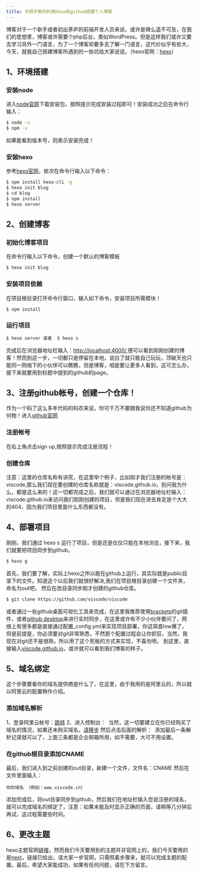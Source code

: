 ```yaml
---
title: 手把手教你利用hexo和github搭建个人博客
---
```

博客对于一个新手或者初出茅庐的前端开发人员来说，或许是辣么遥不可及，在我们的思想里，博客或许需要个php后台，类似WordPress。但是这样我们或许又要去学习另外一门语言，为了一个博客却要多去了解一门语言，这代价似乎有些大，今天，就我自己搭建博客所遇到的一些坑给大家说说。（hexo官网：[hexo](https://hexo.io/)）

## 1、环境搭建

### 安装node
进入[node官网](https://nodejs.org/en/)下载安装包，按照提示完成安装过程即可！安装成功之后在命令行输入：
```bash
$ node -v
$ npm -v
```
如果能看到版本号，则表示安装完成！
<!--more-->
### 安装hexo
参考[hexo官网](https://hexo.io)，依次在命令行输入以下命令：
``` bash
$ npm install hexo-cli -g
$ hexo init blog
$ cd blog
$ npm install
$ hexo server
```
## 2、创建博客

### 初始化博客项目
在命令行输入以下命令，创建一个默认的博客模板
``` bash
$ hexo init blog
```
### 安装项目依赖
在项目根目录打开命令行窗口，输入如下命令，安装项目所需模块！
``` bash
$ npm install
```
### 运行项目

``` bash
$ hexo server 或者  $ hexo s
```
完成后在浏览器地址栏输入：[http://localhost:4000/](http://localhost:4000/),便可以看到刚刚创建的博客！然而到这一步，一切都只是停留在本地，说白了就只能自己玩玩，顶破天也只能同一网络下的小伙伴可以瞧瞧，但是博客，咱是要让更多人看到，这可怎么办，接下来就要用到标题中提到的github的page。
## 3、注册github帐号，创建一个仓库！
作为一个码了这么多年代码的码农来说，你可千万不要跟我说你还不知道github为何物！进入[github官网](https://github.com/)
### 注册帐号
在右上角点击sign up,按照提示完成注册流程！
### 创建仓库
注意：这里的仓库名称有讲究，在这里举个例子，比如刚才我们注册的帐号是：viscode,那么我们现在要创建的仓库名称就是：viscode.github.io，别问我为什么，都是这么来的！这一切都完成之后，我们就可以通过在浏览器地址栏输入：viscode.github.io来访问我们刚刚创建的项目，但是我们现在进去肯定是个大大的404，因为我们项目里面什么东西都没有。
## 4、部署项目
刚刚，我们通过 hexo s 运行了项目，但是还是仅仅只能在本地浏览，接下来，我们就要把项目同步到github。
``` bash
$ hexo g
```
首先，我们要了解，实际上hexo之所以能在github上运行，其实际就是public目录下的文件。知道这个以后我们就很好解决,我们在项目根目录创建一个文件夹，命名为out吧，
然后在改目录同步刚才创建的github仓库。
``` bash
$ git clone https://github.com/viscode/viscode
```
或者通过一些github桌面可视化工具来完成，在这里我推荐使用[brackets](http://brackets.io/)的git插件，或者[github desktop](https://desktop.github.com/)来进行实时同步，在这里或许有不少小伙伴要问了，网络上有很多都是直接通过配置_config.yml来实现项目部署，你这简直low爆了，但是前提是，你必须要对git非常熟悉，不然那个配置过程会让你抓狂，当然，我现在对git还不是很熟，所以用了这个死板的方式来实现，不喜勿喷。
到这里，直接输入[viscode.github.io](http://viscode.github.io)，或许就可以看到我们博客的样子。
## 5、域名绑定
这个步骤要看你的域名提供商是什么了，在这里，由于我用的是阿里云的，所以就以阿里云的配置稍作介绍。
### 添加域名解析
1、登录阿里云帐号：[跳转](https://account.aliyun.com/login/login.htm?spm=5176.8006371.416540.19.df9Xiv&oauth_callback=https%3A%2F%2Fwanwang.aliyun.com%2F%3Fspm%3D0.0.0.0.O3KbHr)
2、进入控制台：
<img src="/images/1-2.jpg" alt="">
当然，这一切要建立在你已经购买了域名的情况，如果还未购买域名，[请移步](https://wanwang.aliyun.com/domain/searchresult)
然后点击后面的解析：
<img src="/images/1-3.jpg" alt="">
添加最后一条解析记录就可以了，上面三条都是企业邮箱所用，如不需要，大可不用设置。
### 在github根目录添加CNAME
最后，我们进入到之前创建的out目录，新建一个文件，文件名：CNAME
然后在文件里面输入：
``` file
你的域名 （例如：www.viscode.cn）
```
添加完成后，将out目录同步到github，然后我们在地址栏输入您说注册的域名，就可以完成域名的绑定了，注意：如果未能及时显示正确的页面，请稍等几分钟后再试，这过程需要些时间。
## 6、更改主题
hexo主题官网[链接](https://hexo.io/themes/)，然而我们今天要用到的主题并非官网上的，我们今天要用的是[next](http://theme-next.iissnan.com/)，链接已给出，请大家一步官网，只需照着步骤来，就可以完成主题的配置。最后，希望大家能成功，如果有任何问题，请在下方留言。